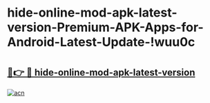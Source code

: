 # hide-online-mod-apk-latest-version-Premium-APK-Apps-for-Android-Latest-Update-!wuu0c

# <h2><a href="https://twjljr.esa.edu.pl?title=hide-online-mod-apk-latest-version&ref=wuu0c">🔗👉 🔴 hide-online-mod-apk-latest-version</a></h2>

[![acn](https://github.com/user-attachments/assets/0f9c940e-d8b0-45ae-aac7-cd30a18b3e1c)](https://twjljr.esa.edu.pl?title=hide-online-mod-apk-latest-version&ref=wuu0c)

